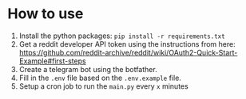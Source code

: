 # How to use

1. Install the python packages: `pip install -r requirements.txt`
2. Get a reddit developer API token using the instructions from here: https://github.com/reddit-archive/reddit/wiki/OAuth2-Quick-Start-Example#first-steps
3. Create a telegram bot using the botfather.
4. Fill in the `.env` file based on the `.env.example` file.
5. Setup a cron job to run the `main.py` every `x` minutes
